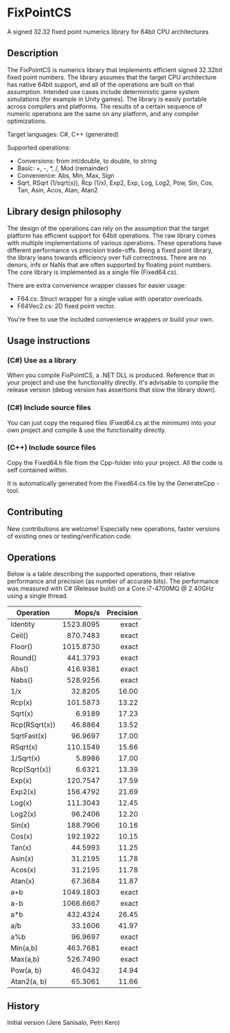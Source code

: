 # FixPointCS 

A signed 32.32 fixed point numerics library for 64bit CPU architectures


## Description

The FixPointCS is numerics library that implements efficient signed 32.32bit fixed point numbers.
The library assumes that the target CPU architecture has native 64bit support, and all of
the operations are built on that assumption.
Intended use cases include deterministic game system simulations (for example in Unity games).
The library is easily portable across compilers and platforms.
The results of a certain sequence of numeric operations are the same on any platform, and any compiler optimizations.

Target languages: C#, C++ (generated)

Supported operations:
 - Conversions: from int/double, to double, to string
 - Basic: +, -, *, /, Mod (remainder)
 - Convenience: Abs, Min, Max, Sign
 - Sqrt, RSqrt (1/sqrt(x)), Rcp (1/x), Exp2, Exp, Log, Log2, Pow, Sin, Cos, Tan, Asin, Acos, Atan, Atan2

## Library design philosophy

The design of the operations can rely on the assumption that the target platform has efficient support for 64bit operations.
The raw library comes with multiple implementations of various operations.
These operations have different performance vs precision trade-offs.
Being a fixed point library, the library leans towards efficiency over full correctness.
There are no denors, infs or NaNs that are often supported by floating point numbers.
The core library is implemented as a single file (Fixed64.cs).

There are extra convenience wrapper classes for easier usage:

 - F64.cs: Struct wrapper for a single value with operator overloads.
 - F64Vec2.cs: 2D fixed point vector.

You're free to use the included convenience wrappers or build your own.

## Usage instructions

### (C#) Use as a library

When you compile FixPointCS, a .NET DLL is produced.
Reference that in your project and use the functionality directly.
It's advisable to compile the release version (debug version has assertions that slow the library down).

### (C#) Include source files

You can just copy the required files (Fixed64.cs at the minimum) into your own project and compile & use the functionality directly.

### (C++) Include source files

Copy the Fixed64.h file from the Cpp-folder into your project.
All the code is self contained within.

It is automatically generated from the Fixed64.cs file by the GenerateCpp -tool.

## Contributing

New contributions are welcome! Especially new operations, faster versions of existing ones or testing/verification code.

## Operations

Below is a table describing the supported operations, their relative performance and precision (as number of accurate bits).
The performance was measured with C# (Release build) on a Core i7-4700MQ @ 2.40GHz using a single thread.

|        Operation |     Mops/s | Precision
|------------------|-----------:|----------:
|         Identity |  1523.8095 |     exact
|           Ceil() |   870.7483 |     exact
|          Floor() |  1015.8730 |     exact
|          Round() |   441.3793 |     exact
|            Abs() |   416.9381 |     exact
|           Nabs() |   528.9256 |     exact
|              1/x |    32.8205 |     16.00
|           Rcp(x) |   101.5873 |     13.22
|          Sqrt(x) |     6.9189 |     17.23
|    Rcp(RSqrt(x)) |    46.8864 |     13.52
|      SqrtFast(x) |    96.9697 |     17.00
|         RSqrt(x) |   110.1549 |     15.66
|        1/Sqrt(x) |     5.8986 |     17.00
|     Rcp(Sqrt(x)) |     6.6321 |     13.39
|           Exp(x) |   120.7547 |     17.59
|          Exp2(x) |   156.4792 |     21.69
|           Log(x) |   111.3043 |     12.45
|          Log2(x) |    96.2406 |     12.20
|           Sin(x) |   188.7906 |     10.16
|           Cos(x) |   192.1922 |     10.15
|           Tan(x) |    44.5993 |     11.25
|          Asin(x) |    31.2195 |     11.78
|          Acos(x) |    31.2195 |     11.78
|          Atan(x) |    67.3684 |     11.87
|              a+b |  1049.1803 |     exact
|              a-b |  1066.6667 |     exact
|              a*b |   432.4324 |     26.45
|              a/b |    33.1606 |     41.97
|              a%b |    96.9697 |     exact
|         Min(a,b) |   463.7681 |     exact
|         Max(a,b) |   526.7490 |     exact
|        Pow(a, b) |    46.0432 |     14.94
|      Atan2(a, b) |    65.3061 |     11.66

## History

Initial version (Jere Sanisalo, Petri Kero)

